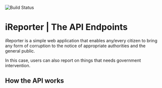 ![Build Status](https://travis-ci.org/BrunoNicholas/iReporter.svg?branch=Develope)

# iReporter | The API Endpoints
iReporter is a simple web application that enables any/every citizen to bring any form of corruption to the notice of appropriate authorities and the general public.

In this case, users can also report on things that needs government intervention.

## How the API works


